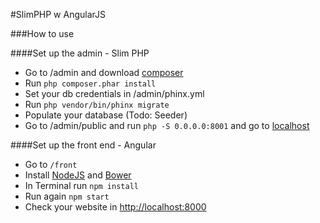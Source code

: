 #SlimPHP w AngularJS

###How to use

####Set up the admin - Slim PHP

- Go to /admin and download [composer](https://getcomposer.org/download/)
- Run `php composer.phar install`
- Set your db credentials in /admin/phinx.yml
- Run `php vendor/bin/phinx migrate`
- Populate your database (Todo: Seeder)
- Go to /admin/public and run `php -S 0.0.0.0:8001` and go to [localhost](http://localhost:8001)

####Set up the front end - Angular

- Go to `/front`
- Install [NodeJS](https://nodejs.org/download/) and [Bower](http://bower.io/)
- In Terminal run `npm install`
- Run again `npm start`
- Check your website in [http://localhost:8000](http://localhost:8000/angular/app)